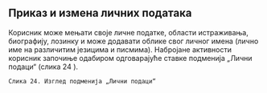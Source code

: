 ## Приказ и измена личних података

Корисник може мењати своје личне податке, области истраживања, биографију, лозинку
и може додавати облике свог личног имена (лично име на различитим језицима и
писмима). Набројане активности корисник започиње одабиром одговарајуће ставке
подменија „Лични подаци“ (слика 24 ).

```
Слика 24. Изглед подменија „Лични подаци“
```

